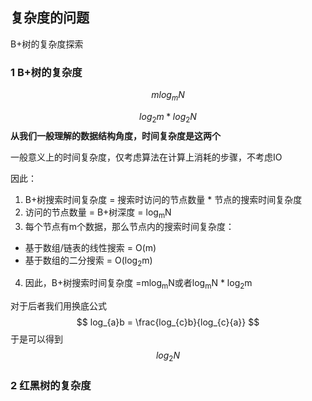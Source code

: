 ## 复杂度的问题

B+树的复杂度探索

### 1 B+树的复杂度

$$
mlog_{m}N
$$


$$
log_{2}m * log_{2}N 
$$
**从我们一般理解的数据结构角度，时间复杂度是这两个**

一般意义上的时间复杂度，仅考虑算法在计算上消耗的步骤，不考虑IO

因此：

1. B+树搜索时间复杂度 = 搜索时访问的节点数量 * 节点的搜索时间复杂度
2. 访问的节点数量 = B+树深度 = log<sub>m</sub>N
3.  每个节点有m个数据，那么节点内的搜索时间复杂度：
   + 基于数组/链表的线性搜索 = O(m)
   + 基于数组的二分搜索 = O(log<sub>2</sub>m)

4. 因此，B+树搜索时间复杂度 =mlog<sub>m</sub>N或者log<sub>m</sub>N * log<sub>2</sub>m

对于后者我们用换底公式
$$
log_{a}b = \frac{log_{c}b}{log_{c}{a}}
$$
于是可以得到
$$
log_{2}N
$$

### 2 红黑树的复杂度


